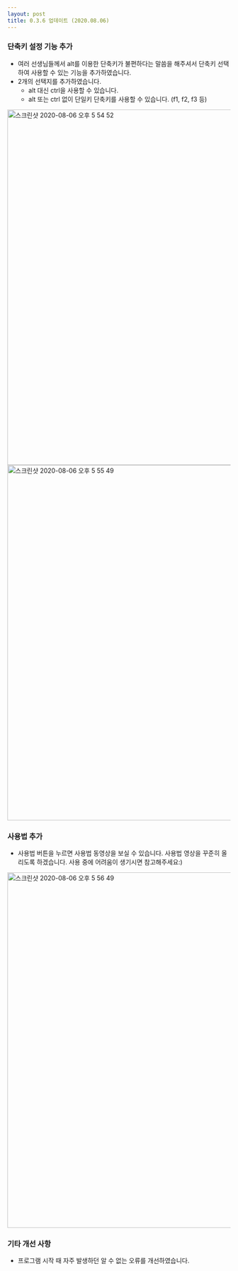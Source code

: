 ```yaml
---
layout: post
title: 0.3.6 업데이트 (2020.08.06)
---
```


### 단축키 설정 기능 추가
  * 여러 선생님들께서 alt를 이용한 단축키가 불편하다는 말씀을 해주셔서 단축키 선택하여 사용할 수 있는 기능을 추가하였습니다.
  * 2개의 선택지를 추가하였습니다.
    * alt 대신 ctrl을 사용할 수 있습니다.
    * alt 또는 ctrl 없이 단일키 단축키를 사용할 수 있습니다. (f1, f2, f3 등)

<img width="800" alt="스크린샷 2020-08-06 오후 5 54 52" src="https://user-images.githubusercontent.com/30650374/89512627-70b0d400-d80e-11ea-9649-eb3320980f57.png">
<img width="800" alt="스크린샷 2020-08-06 오후 5 55 49" src="https://user-images.githubusercontent.com/30650374/89512638-78707880-d80e-11ea-9d84-03be2c11a330.png">

### 사용법 추가
  * 사용법 버튼을 누르면 사용법 동영상을 보실 수 있습니다. 사용법 영상을 꾸준히 올리도록 하겠습니다. 사용 중에 어려움이 생기시면 참고해주세요:)

<img width="800" alt="스크린샷 2020-08-06 오후 5 56 49" src="https://user-images.githubusercontent.com/30650374/89512651-7ad2d280-d80e-11ea-92a8-38d21cba0ed1.png">

### 기타 개선 사항
  * 프로그램 시작 때 자주 발생하던 알 수 없는 오류를 개선하였습니다.
